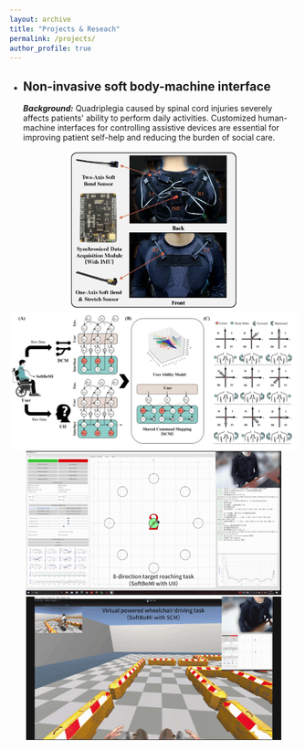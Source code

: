 ```yaml
---
layout: archive
title: "Projects & Reseach"
permalink: /projects/
author_profile: true
---
```

- ## Non-invasive soft body-machine interface
  ***Background:*** Quadriplegia caused by spinal cord injuries severely affects patients' ability to perform daily activities. Customized human-machine interfaces for controlling assistive devices are essential for improving patient self-help and reducing the burden of social care.

<div>			 <!--块级封装-->
     <center>
     <img src="/images/TNSRE.jpg"
          alt="Failed load figure"
          width="300"/> 
     <img src="/images/TNSRE_2.jpg"
      alt="Failed load figure"
      width="595"/>
      <br>
      <img src="/images/TNSRE.gif"
      alt="Failed load figure"
      width="447"/>
      <img src="/images/TNSRE_2.gif"
      alt="Failed load figure"
      width="447"/>
     <center>
</div>
